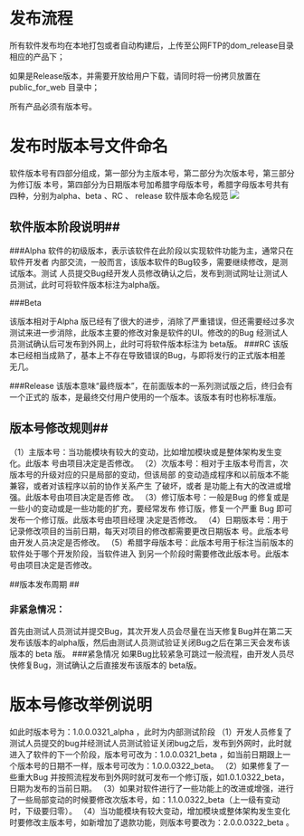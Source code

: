 # 发布流程 #

  所有软件发布均在本地打包或者自动构建后，上传至公网FTP的dom_release目录相应的产品下；
  
  如果是Release版本，并需要开放给用户下载，请同时将一份拷贝放置在public_for_web 目录中；
  
  所有产品必须有版本号。
 
# 发布时版本号文件命名 #
 
  软件版本号有四部分组成，第一部分为主版本号，第二部分为次版本号，第三部分为修订版
本号，第四部分为日期版本号加希腊字母版本号，希腊字母版本号共有四种，分别为alpha、beta 、RC 、 release
软件版本命名规范
![](http://ww1.sinaimg.cn/large/006R5gQQgy1fh7l8t0jnaj30dd06774h.jpg)

## 软件版本阶段说明##

###Alpha
软件的初级版本，表示该软件在此阶段以实现软件功能为主，通常只在软件开发者    内部交流，一般而言，该版本软件的Bug较多，需要继续修改，是测试版本。测试    人员提交Bug经开发人员修改确认之后，发布到测试网址让测试人员测试，此时可将软件版本标注为alpha版。

###Beta

该版本相对于Alpha 版已经有了很大的进步，消除了严重错误，但还需要经过多次    测试来进一步消除，此版本主要的修改对象是软件的UI。修改的的Bug 经测试人    员测试确认后可发布到外网上，此时可将软件版本标注为 beta版。
###RC
该版本已经相当成熟了，基本上不存在导致错误的Bug，与即将发行的正式版本相差   无几。

###Release
该版本意味“最终版本”，在前面版本的一系列测试版之后，终归会有一个正式的      版本，是最终交付用户使用的一个版本。该版本有时也称标准版。


## 版本号修改规则##
（1）主版本号：当功能模块有较大的变动，比如增加模块或是整体架构发生变化。此版本      号由项目决定是否修改。
（2）次版本号：相对于主版本号而言，次版本号的升级对应的只是局部的变动，但该局部      的变动造成程序和以前版本不能兼容，或者对该程序以前的协作关系产生      了破坏，或者 是功能上有大的改进或增强。此版本号由项目决定是否修      改。
（3）修订版本号：一般是Bug 的修复或是一些小的变动或是一些功能的扩充，要经常发布    修订版，修复一个严重 Bug 即可发布一个修订版。此版本号由项目经理    决定是否修改。
（4）日期版本号：用于记录修改项目的当前日期，每天对项目的修改都需要更改日期版本     号。此版本号由开发人员决定是否修改。
（5）希腊字母版本号：此版本号用于标注当前版本的软件处于哪个开发阶段，当软件进入      到另一个阶段时需要修改此版本号。此版本号由项目决定是否修改。

##版本发布周期 ##
### 非紧急情况：
首先由测试人员测试并提交Bug，其次开发人员会尽量在当天修复Bug并在第二天发布该版本的alpha版，然后由测试人员测试验证关闭Bug之后在第三天会发布该版本的 beta 版。
###紧急情况
如果Bug比较紧急可跳过一般流程，由开发人员尽快修复Bug，测试确认之后直接发布该版本的 beta版。

# 版本号修改举例说明
如此时版本号为：1.0.0.0321_alpha ，此时为内部测试阶段
（1）开发人员修复了测试人员提交的bug并经测试人员测试验证关闭bug之后，发布到外网时，此时就进入了软件的下一个阶段，版本号可改为：1.0.0.0321_beta ，如当前日期跟上一个版本号的日期不一样，版本号可改为：1.0.0.0322_beta。
（2）如果修复了一些重大Bug 并按照流程发布到外网时就可发布一个修订版，如1.0.1.0322_beta，日期为发布的当前日期。
（3）如果对软件进行了一些功能上的改进或增强，进行了一些局部变动的时候要修改次版本号，如：1.1.0.0322_beta（上一级有变动时，下级要归零）。
（4）当功能模块有较大变动，增加模块或整体架构发生变化时要修改主版本号，如新增加了退款功能，则版本号要改为：2.0.0.0322_beta 。
  
  